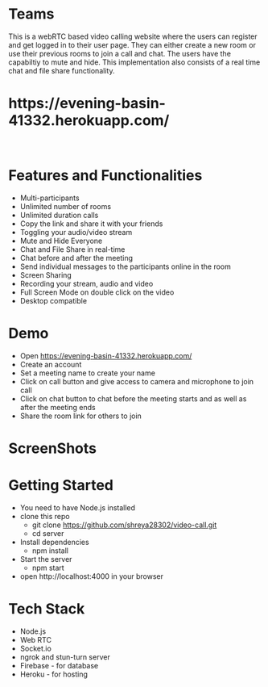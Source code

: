 # Teams

This is a webRTC based video calling website where the users can register and get logged in to their user page. They can either create a new room or use their previous rooms to join a call and chat. The users have the capabiltiy to mute and hide. This implementation also consists of a real time chat and file share functionality. 

<h1>https://evening-basin-41332.herokuapp.com/</h1> <br />

# Features and Functionalities
* Multi-participants 
* Unlimited number of rooms 
* Unlimited duration calls 
* Copy the link and share it with your friends 
* Toggling your audio/video stream 
* Mute and Hide Everyone 
* Chat and File Share in real-time 
* Chat before and after the meeting 
* Send individual messages to the participants online in the room 
* Screen Sharing 
* Recording your stream, audio and video 
* Full Screen Mode on double click on the video  
* Desktop compatible

# Demo
* Open https://evening-basin-41332.herokuapp.com/
* Create an account
* Set a meeting name to create your name
* Click on call button and give access to camera and microphone to join call
* Click on chat button to chat before the meeting starts and as well as after the meeting ends
* Share the room link for others to join 

# ScreenShots

# Getting Started
* You need to have Node.js installed
* clone this repo
  * git clone https://github.com/shreya28302/video-call.git
  * cd server
* Install dependencies
  * npm install
* Start the server
  * npm start
* open http://localhost:4000 in your browser

# Tech Stack
* Node.js 
* Web RTC 
* Socket.io 
* ngrok and stun-turn server
* Firebase - for database 
* Heroku - for hosting
